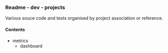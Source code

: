 ### Readme - dev - projects

Various souce code and tests organised by project association or reference.

#### Contents
* metrics
  * dashboard
